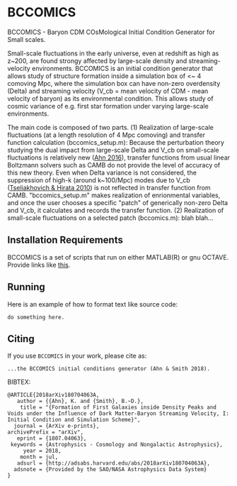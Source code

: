 # BCCOMICS
BCCOMICS - Baryon CDM COsMological Initial Condition Generator for Small scales.

Small-scale fluctuations in the early universe, even at redshift as high as z~200, are found strongy affected by large-scale density and streaming-velocity environments. BCCOMICS is an initial condition generator that allows study of structure formation inside a simulation box of <~ 4 comoving Mpc, where the simulation box can have non-zero overdensity (Delta) and streaming velocity (V_cb = mean velocity of CDM - mean velocity of baryon) as its environmental condition. This allows study of cosmic variance of e.g. first star formation under varying large-scale environments.

The main code is composed of two parts. 
(1) Realization of large-scale fluctuations (at a length resolution of 4 Mpc comoving) and transfer function calculation (bccomics_setup.m):
Because the perturbation theory studying the dual impact from large-scale Delta and V_cb on small-scale fluctuations is relatively new ([Ahn 2016](http://adsabs.harvard.edu/abs/2016ApJ...830...68A)), transfer functions from usual linear Boltzmann solvers such as CAMB do not provide the level of accuracy of this new theory. Even when Delta variance is not considered, the suppression of high-k (around k~100/Mpc) modes due to V_cb ([Tseliakhovich & Hirata 2010](http://adsabs.harvard.edu/abs/2010PhRvD..82h3520T)) is not reflected in transfer function from CAMB. "bccomics_setup.m" makes realization of enrionmental variables, and once the user chooses a specific "patch" of generically non-zero Delta and V_cb, it calculates and records the transfer function.
(2) Realization of small-scale fluctuations on a selected patch (bccomics.m):
blah blah...

## Installation Requirements


BCCOMICS is a set of scripts that run on either MATLAB(R) or gnu OCTAVE. Provide links like [this](url).

## Running

Here is an example of how to format text like source code:
```
do something here.
```

## Citing

If you use `BCCOMICS` in your work, please cite as:

```
...the BCCOMICS initial conditions generator (Ahn & Smith 2018).
```

BIBTEX:
```
@ARTICLE{2018arXiv180704063A,
   author = {{Ahn}, K. and {Smith}, B.~D.},
    title = "{Formation of First Galaxies inside Density Peaks and Voids under the Influence of Dark Matter-Baryon Streaming Velocity, I: Initial Condition and Simulation Scheme}",
  journal = {ArXiv e-prints},
archivePrefix = "arXiv",
   eprint = {1807.04063},
 keywords = {Astrophysics - Cosmology and Nongalactic Astrophysics},
     year = 2018,
    month = jul,
   adsurl = {http://adsabs.harvard.edu/abs/2018arXiv180704063A},
  adsnote = {Provided by the SAO/NASA Astrophysics Data System}
}
```

